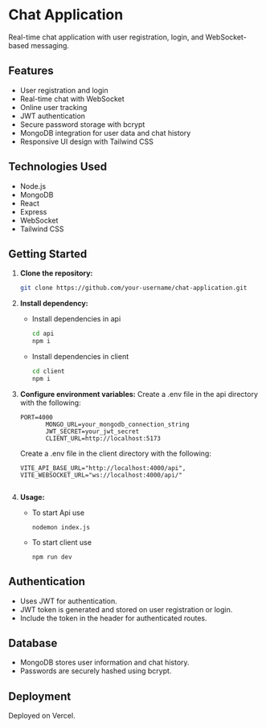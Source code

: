 # Chat Application

Real-time chat application with user registration, login, and WebSocket-based messaging.

## Features

- User registration and login
- Real-time chat with WebSocket
- Online user tracking
- JWT authentication
- Secure password storage with bcrypt
- MongoDB integration for user data and chat history
- Responsive UI design with Tailwind CSS

## Technologies Used

- Node.js
- MongoDB
- React
- Express
- WebSocket
- Tailwind CSS

## Getting Started

1. **Clone the repository:**

   ```bash
   git clone https://github.com/your-username/chat-application.git 
   ```
2. **Install dependency:**

    - Install dependencies in api 
        ```bash
        cd api
        npm i
        ```
    - Install dependencies in client 
        ```bash
        cd client
        npm i
        ```
        
3. **Configure environment variables:**
    Create a .env file in the api directory with the following: 

     ```  
     PORT=4000
            MONGO_URL=your_mongodb_connection_string
            JWT_SECRET=your_jwt_secret
            CLIENT_URL=http://localhost:5173
     ```

    Create a .env file in the client directory with the following: 

     ```  
     VITE_API_BASE_URL="http://localhost:4000/api",
     VITE_WEBSOCKET_URL="ws://localhost:4000/api/"
           
     ```
4. **Usage:**
     - To start Api use

        ```
        nodemon index.js
        ```
    - To start client use
        ```
        npm run dev
        ```
## Authentication

- Uses JWT for authentication.
- JWT token is generated and stored on user registration or login.
- Include the token in the header for authenticated routes.

## Database

- MongoDB stores user information and chat history.
- Passwords are securely hashed using bcrypt.

## Deployment

Deployed on Vercel.

                    